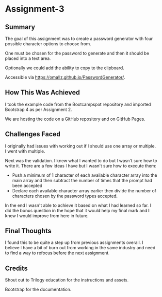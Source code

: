# Assignment-3

## Summary

The goal of this assignment was to create a password generator with four possible character options to choose from. 

One must be chosen for the password to generate and then it should be placed into a text area. 

Optionally we could add the ability to copy to the clipboard.

Accessible via https://omallz.github.io/PasswordGenerator/.

## How This Was Achieved

I took the example code from the Bootcampspot repository and imported Bootstrap 4 as per Assignment 2. 

We are hosting the code on a GitHub repository and on GitHub Pages.

## Challenges Faced

I originally had issues with working out if I should use one array or multiple. I went with multiple.

Next was the validation. I knew what I wanted to do but I wasn't sure how to write it. There are a few ideas I have but I wasn't sure how to execute them:

* Push a minimum of 1 character of each available character array into the main array and then subtract the number of times that the prompt had been accepted
* Declare each available character array earlier then divide the number of characters chosen by the password types accepted.

In the end I wasn't able to achieve it based on what I had learned so far. I did the bonus question in the hope that it would help my final mark and I knew I would improve from here in future.

## Final Thoughts

I found this to be quite a step up from previous assignments overall. I believe I have a bit of burn out from working in the same industry and need to find a way to refocus before the next assignment. 

## Credits

Shout out to Trilogy education for the instructions and assets.

Bootstrap for the documentation.
